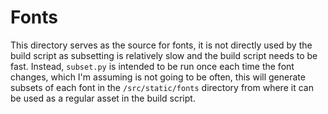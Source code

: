 # Fonts

This directory serves as the source for fonts, it is not directly used by the build script as subsetting is relatively
slow and the build script needs to be fast. Instead, `subset.py` is intended to be run once each time the font changes,
which I'm assuming is not going to be often, this will generate subsets of each font in the `/src/static/fonts`
directory from where it can be used as a regular asset in the build script.